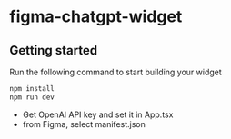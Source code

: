 # figma-chatgpt-widget

## Getting started

Run the following command to start building your widget

```bash
npm install
npm run dev
```

- Get OpenAI API key and set it in App.tsx
- from Figma, select manifest.json
